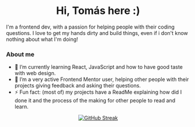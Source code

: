 <h1 align="center">Hi, Tomás here :)</h1>
I'm a frontend dev, with a passion for helping people with their coding questions.
I love to get my hands dirty and build things, even if i don't know nothing about what I'm doing!

### About me

- 🌱 I’m currently learning React, JavaScript and how to have good taste with web design.
- 👯 I’m a very active Frontend Mentor user, helping other people with their projects giving feedback and asking their questions.
- ⚡ Fun fact: (most of) my projects have a ReadMe explaining how did I done it and the process of the making for other people to read and learn.

<div align=center>
  <a href="https://git.io/streak-stats" align="center"><img src="https://github-readme-streak-stats.herokuapp.com?user=TomasPereira-Dev&theme=dark" alt="GitHub Streak" /></a>
</div>
